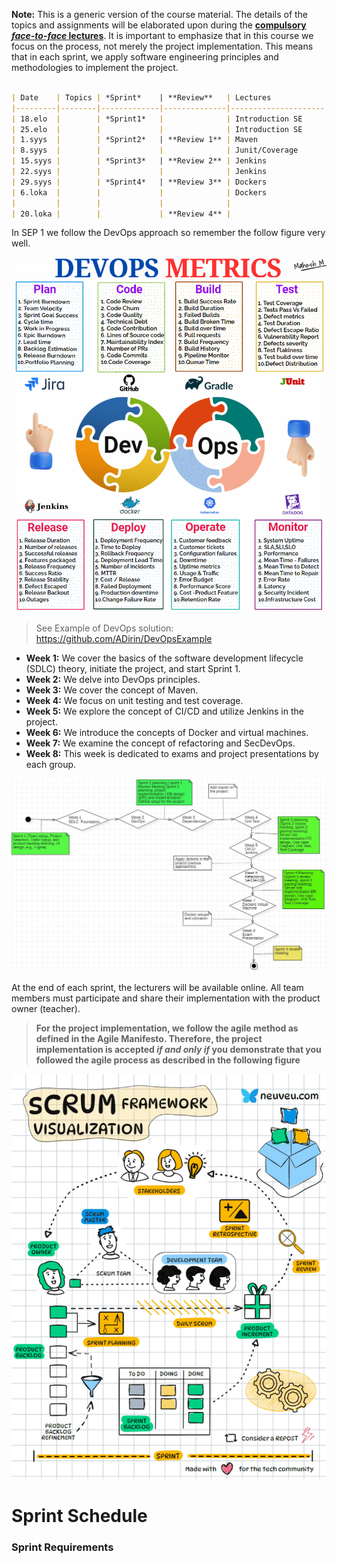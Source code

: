 **Note:** This is a generic version of the course material. The details of the topics and assignments will be elaborated upon during the **<ins>compulsory *face-to-face* lectures</ins>**. It is important to emphasize that in this course we focus on the process, not merely the project implementation. This means that in each sprint, we apply software engineering principles and methodologies to implement the project.

````markdown

| Date    | Topics | *Sprint*    | **Review**   | Lectures            | Deadline                                |
|---------|--------|-------------|--------------|---------------------|------------------------------------------|
| 18.elo  |        | *Sprint1*   |              | Introduction SE     | Project Selection/ Group Setup / setup Jira or Trello |
| 25.elo  |        |             |              | Introduction SE     | Project Vision/ Project plan / Github   |
| 1.syys  |        | *Sprint2*   | **Review 1** | Maven               |                                          |
| 8.syys  |        |             |              | Junit/Coverage      | In-class / update Github                 |
| 15.syys |        | *Sprint3*   | **Review 2** | Jenkins             |                                          |
| 22.syys |        |             |              | Jenkins             | In-class                                 |
| 29.syys |        | *Sprint4*   | **Review 3** | Dockers             |                                          |
| 6.loka  |        |             |              | Dockers             | In-class                                 |
|         |        |             |              |                     | Presentation / Exam / Github Readme      |
| 20.loka |        |             | **Review 4** |                     |                                          |


````




In SEP 1 we follow the DevOps approach so remember the follow figure very well.

 ![DevOps introduction](Images/DevOps.gif)


>  See Example of DevOps solution: https://github.com/ADirin/DevOpsExample

- **Week 1:** We cover the basics of the software development lifecycle (SDLC) theory, initiate the project, and start Sprint 1.
- **Week 2:** We delve into DevOps principles.
- **Week 3:** We cover the concept of Maven.
- **Week 4:** We focus on unit testing and test coverage.
- **Week 5:** We explore the concept of CI/CD and utilize Jenkins in the project.
- **Week 6:** We introduce the concepts of Docker and virtual machines.
- **Week 7:** We examine the concept of refactoring and SecDevOps.
- **Week 8:** This week is dedicated to exams and project presentations by each group.


![Sample Image](Images/ThecourseOutlines.JPG)

At the end of each sprint, the lecturers will be available online. All team members must participate and share their implementation with the product owner (teacher).
> **For the project implementation, we follow the agile method as defined in the Agile Manifesto. Therefore, the project implementation is accepted *if and only if* you demonstrate that you followed the agile process as described in the following figure**

![Project Implementation](Images/Scrum.gif)

# Sprint Schedule

### Sprint Requirements  





